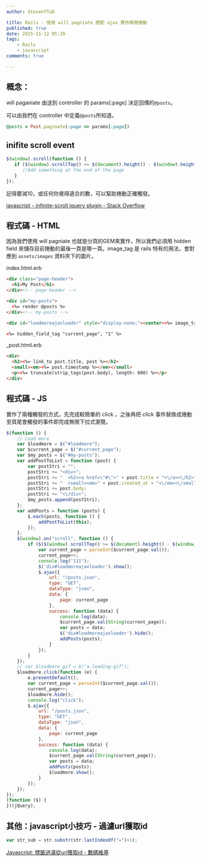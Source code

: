 ```yaml
---
author: StevenTTuD

title: Rails - 使用 will pagniate 搭配 ajax 實作無限捲動
published: true
date: 2015-11-12 05:29
tags:
    - Rails
    - javascript
comments: true

---
```

## 概念：

will paganiate 由送到 controller 的 params[:page] 決定回傳的`@posts`。

可以由我們在 controller 中定義`@posts`所知道。

```rb
@posts = Post.paginate(:page => params[:page])
```

## inifite scroll event

```js
$(window).scroll(function () {
   if ($(window).scrollTop() >= $(document).height() - $(window).height() - 10) {
      //Add something at the end of the page
   }
});
```

記得要減10，或任何你覺得適合的數，可以幫助捲動正確觸發。

[javascript - infinite-scroll jquery plugin - Stack Overflow](http://stackoverflow.com/questions/5059526/infinite-scroll-jquery-plugin)

## 程式碼 - HTML

因為我們使用 will pagniate 也就是分頁的GEM來實作，所以我們必須用 hidden field 來儲存目前捲動的最後一頁是哪一頁。image_tag 是 rails 特有的用法，會對應到 `assets/images` 資料夾下的圖片。

index.html.erb

```html
<div class="page-header">
  <h1>My Post</h1>
</div><!-- page-header -->

<div id="my-posts">
  <%= render @posts %>
</div><!-- my-posts -->

<div id="loadmoreajaxloader" style="display:none;"><center><%= image_tag "ajax-loader.gif" %></center></div>

<%= hidden_field_tag "current_page", "1" %>

```

_post.html.erb

```html
<div>
  <h2><%= link_to post.title, post %></h2>
  <small><em><%= post.timestamp %></em></small>
  <p><%= truncate(strip_tags(post.body), length: 600) %></p>
</div>

```

## 程式碼 - JS

實作了兩種觸發的方式，先完成較簡單的 click ，之後再把 click 事件替換成捲動至頁尾會觸發的事件即完成無限下拉式瀏覽。

```js
$(function () {
    // Load more
    var $loadmore = $("#loadmore");
    var $current_page = $("#current_page");
    var $my_posts = $("#my-posts");
    var addPostToList = function (post) {
        var postStri = "";
        postStri += "<div>";
        postStri += "  <h2><a href=\"#\">" + post.title + "<\/a><\/h2>";
        postStri += "  <small><em>" + post.created_at + "<\/em><\/small>";
        postStri += post.body;
        postStri += "<\/div>";
        $my_posts.append(postStri);
    };
    var addPosts = function (posts) {
        $.each(posts, function () {
            addPostToList(this);
        });
    };
    $(window).on("scroll", function () {
        if ($($(window).scrollTop() >= $(document).height() - $(window).height() - 50)) {
            var current_page = parseInt($current_page.val());
            current_page++;
            console.log("111");
            $('div#loadmoreajaxloader').show();
            $.ajax({
                url: "/posts.json",
                type: "GET",
                dataType: "json",
                data: {
                    page: current_page
                },
                success: function (data) {
                    console.log(data);
                    $current_page.val(String(current_page));
                    var posts = data;
                    $('div#loadmoreajaxloader').hide();
                    addPosts(posts);
                }
            });
        }
    });
    // var $loadmore_gif = $("a.loading-gif");
    $loadmore.click(function (e) {
        e.preventDefault();
        var current_page = parseInt($current_page.val());
        current_page++;
        $loadmore.hide();
        console.log("click");
        $.ajax({
            url: "/posts.json",
            type: "GET",
            dataType: "json",
            data: {
                page: current_page
            },
            success: function (data) {
                console.log(data);
                $current_page.val(String(current_page));
                var posts = data;
                addPosts(posts);
                $loadmore.show();
            }
        });
    });
});
(function ($) {
})(jQuery);
```


## 其他：javascript小技巧 - 過濾url獲取id

```js
var str_sub = str.substr(str.lastIndexOf("=")+1);
```

[Javascript: 標籤過濾從url獲取id - 數碼維基](http://codex.wiki/question/1933026-9917)



